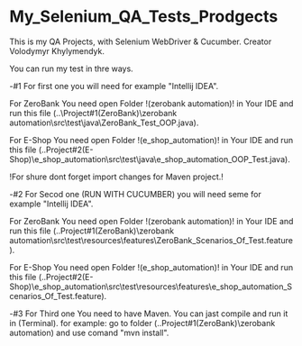 # My_Selenium_QA_Tests_Prodgects
This is my QA Projects, with Selenium WebDriver & Cucumber. Сreator Volodymyr Khylymendyk.

You can run my test in thre ways.

-#1 For first one you will need for example "Intellij IDEA". 

For ZeroBank You need open Folder !(zerobank automation)! in Your IDE and run this file (..\Project#1(ZeroBank)\zerobank automation\src\test\java\ZeroBank_Test_OOP.java).

For E-Shop You need open Folder !(e_shop_automation)! in Your IDE and run this file (..Project#2(E-Shop)\e_shop_automation\src\test\java\e_shop_automation_OOP_Test.java).

!For shure dont forget import changes for Maven project.!

-#2 For Secod one (RUN WITH CUCUMBER) you will need seme for example "Intellij IDEA".

For ZeroBank You need open Folder !(zerobank automation)! in Your IDE and run this file (..Project#1(ZeroBank)\zerobank automation\src\test\resources\features\ZeroBank_Scenarios_Of_Test.feature).

For E-Shop You need open Folder !(e_shop_automation)! in Your IDE and run this file (..Project#2(E-Shop)\e_shop_automation\src\test\resources\features\e_shop_automation_Scenarios_Of_Test.feature).

-#3 For Third one You need to have Maven. You can jast compile and run it in (Terminal). 
for example: go to folder (..Project#1(ZeroBank)\zerobank automation\) and use comand "mvn install".
